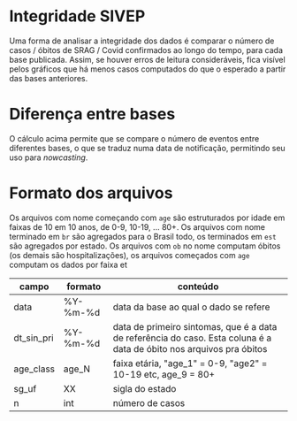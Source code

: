 # Integridade SIVEP

Uma forma de analisar a integridade dos dados é comparar o número de casos / óbitos de SRAG / Covid confirmados ao longo do tempo, para cada base publicada. Assim, se houver erros de leitura consideráveis, fica visível pelos gráficos que há menos casos computados do que o esperado a partir das bases anteriores.

# Diferença entre bases

O cálculo acima permite que se compare o número de eventos entre diferentes bases, o que se traduz numa data de notificação, permitindo seu uso para *nowcasting*.

# Formato dos arquivos

Os arquivos com nome começando com `age` são estruturados por idade em faixas de 10 em 10 anos, de 0-9, 10-19, ... 80+. Os arquivos com nome terminado em `br` são agregados para o Brasil todo, os terminados em `est` são agregados por estado. Os arquivos com `ob` no nome computam óbitos (os demais são hospitalizações), os arquivos começados com `age` computam os dados por faixa et

| campo      | formato  | conteúdo |
| ---------- | -------- | -------- |
| data       | %Y-%m-%d | data da base ao qual o dado se refere |
| dt_sin_pri | %Y-%m-%d | data de primeiro sintomas, que é a data de referência do caso. Esta coluna é a data de óbito nos arquivos pra óbitos |
| age_class  | age_N    | faixa etária, "age_1" = 0-9, "age2" = 10-19 etc, age_9 = 80+ |
| sg_uf      | XX       | sigla do estado |
| n          | int      | número de casos |
